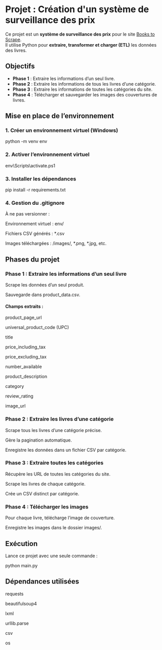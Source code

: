 # Projet : Création d'un système de surveillance des prix

Ce projet est un **système de surveillance des prix** pour le site [Books to Scrape](https://books.toscrape.com/).  
Il utilise Python pour **extraire, transformer et charger (ETL)** les données des livres.

## Objectifs

- **Phase 1** : Extraire les informations d’un seul livre.
- **Phase 2** : Extraire les informations de tous les livres d’une catégorie.
- **Phase 3** : Extraire les informations de toutes les catégories du site.
- **Phase 4** : Télécharger et sauvegarder les images des couvertures de livres.

## Mise en place de l’environnement

### 1. Créer un environnement virtuel (Windows)
python -m venv env

### 2. Activer l’environnement virtuel

env\Scripts\activate.ps1

### 3. Installer les dépendances
pip install -r requirements.txt

### 4. Gestion du .gitignore
À ne pas versionner :

Environnement virtuel : env/

Fichiers CSV générés : *.csv

Images téléchargées : /images/, *.png, *.jpg, etc.

## Phases du projet

### Phase 1 : Extraire les informations d’un seul livre
Scrape les données d’un seul produit.

Sauvegarde dans product_data.csv.

#### Champs extraits :

product_page_url

universal_product_code (UPC)

title

price_including_tax

price_excluding_tax

number_available

product_description

category

review_rating

image_url

### Phase 2 : Extraire les livres d’une catégorie
Scrape tous les livres d’une catégorie précise.

Gère la pagination automatique.

Enregistre les données dans un fichier CSV par catégorie.

### Phase 3 : Extraire toutes les catégories

Récupère les URL de toutes les catégories du site.

Scrape les livres de chaque catégorie.

Crée un CSV distinct par catégorie.

### Phase 4 : Télécharger les images

Pour chaque livre, télécharge l’image de couverture.

Enregistre les images dans le dossier images/.

## Exécution
Lance ce projet avec une seule commande :

python main.py

##  Dépendances utilisées
requests

beautifulsoup4

lxml

urllib.parse

csv

os
